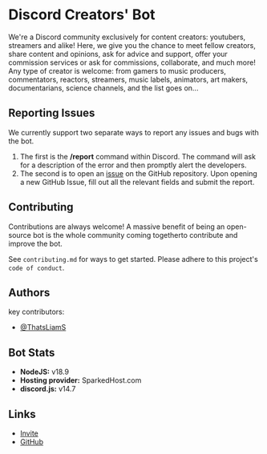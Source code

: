 # Discord Creators' Bot

We're a Discord community exclusively for content creators: youtubers, streamers and alike! Here, we give you the chance to meet fellow creators, share content and opinions, ask for advice and support, offer your commission services or ask for commissions, collaborate, and much more! Any type of creator is welcome: from gamers to music producers, commentators, reactors, streamers, music labels, animators, art makers, documentarians, science channels, and the list goes on...

## Reporting Issues

We currently support two separate ways to report any issues and bugs with the bot. 

1. The first is the **/report** command within Discord. The command will ask for a description of the error and then promptly alert the developers. 
2. The second is to open an [issue](https://github.com/ThatsLiamS/Discord-Creators-bot/issues) on the GitHub repository. Upon opening a new GitHub Issue, fill out all the relevant fields and submit the report.


## Contributing

Contributions are always welcome! A massive benefit of being an open-source bot is the whole community coming togetherto contribute and improve the bot.

See `contributing.md` for ways to get started. Please adhere to this project's `code of conduct`.


## Authors
key contributors:
- [@ThatsLiamS](https://github.com/ThatsLiamS)

## Bot Stats

- **NodeJS:** v18.9
- **Hosting provider:** SparkedHost.com
- **discord.js:** v14.7

## Links

- [Invite](https://discord.com/api/oauth2/authorize?client_id=903416274049183764&permissions=8&scope=bot%20applications.commands)
- [GitHub](https://github.com/ThatsLiamS/Discord-Creators-bot)
